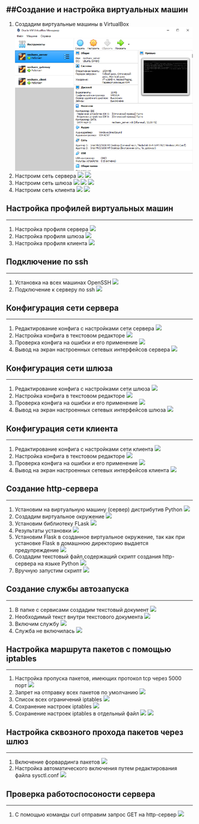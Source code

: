 ##Создание и настройка виртуальных машин
-----
1. Создадим виртуальные машины в VirtualBox
![](1.png)
2. Настроим сеть сервера
![](network1.png)
![](network2.png)
3. Настроим сеть шлюза
![](gateway1.png)
![](gateway2.png)
![](gateway3.png)
4. Настроим сеть клиента
![](client1.png)
![](client2.png)
## Настройка профилей виртуальных машин
------
1. Настройка профиля сервера
![](server_profile.png)
2. Настройка профиля шлюза
![](gateway_profile.png)
3. Настройка профиля клиента
![](client_profile.png)
## Подключение по ssh
----
1. Установка на всех машинах OpenSSH
![](ssh_server.png)
2. Подключение к серверу по ssh
![](ssh_connect.png)
## Конфигурация сети сервера
----
1. Редактирование конфига с настройками сети сервера
![](server_network.png)
2. Настройка конфига в текстовом редакторе
![](server_network2.png)
3. Проверка конфига на ошибки и его применение
![](server_network3.png)
4. Вывод на экран настроенных сетевых интерфейсов сервера
![](server_network4.png)
## Конфигурация сети шлюза
-----
1. Редактирование конфига с настройками сети шлюза
![](gateway_network1.png)
2. Настройка конфига в текстовом редакторе
![](gateway_network2.png)
3. Проверка конфига на ошибки и его применение
![](gateway_network3.png)
4. Вывод на экран настроенных сетевых интерфейсов шлюза
![](gateway_network4.png)
## Конфигурация сети клиента
-----
1. Редактирование конфига с настройками сети клиента
![](client_network1.png)
2. Настройка конфига в текстовом редакторе
![](client_network2.png)
3. Проверка конфига на ошибки и его применение
![](client_network3.png)
4. Вывод на экран настроенных сетевых интерфейсов клиента
![](client_network4.png)
## Создание http-сервера
-------
1. Установим на виртуальную машину (сервер) дистрибутив Python
![](python1.png)
2. Создадим виртуальное окружение
![](python2.png)
3. Установим библиотеку FLask
![](python3.png)
4. Результаты установки
![](python4.png)
5. Установим Flask в созданное виртуальное окружение, так как при установке Flask в домашнюю директорию выдается предупреждение
![](python5.png)
6. Создадим текстовый файл,содержащий скрипт создания http-сервера на языке Python
![](python6.png)
7. Вручную запустим скрипт
![](python7.png)
## Создание службы автозапуска
------
1. В папке с сервисами создадим текстовый документ
![](service1.png)
2. Необходимый текст внутри текстового документа
![](service2.png)
3. Включим службу
![](service3.png)
4. Служба не включилась
![](service4.png)
## Настройка маршрута пакетов с помощью iptables
----
1. Настройка пропуска пакетов, имеющих протокол tcp через 5000 порт
![](iptables.png)
2. Запрет на отправку всех пакетов по умолчанию
![](iptables2.png)
3. Список всех ограничений iptables
![](iptables3.png)
4. Сохранение настроек iptables
![](iptables4.png)
5. Сохранение настроек iptables в отдельный файл
![](iptables5.png)
![](iptables6.png)


## Настройка сквозного прохода пакетов через шлюз 
------
1. Включение форвардинга пакетов
![](forward1.png)
2. Настройка автоматического включения путем редактирования файла sysctl.conf
![](forward2.png)
## Проверка работоспосоности сервера
-----
1. С помощью команды curl отправим запрос GET на http-сервер
![](proverka.png)
